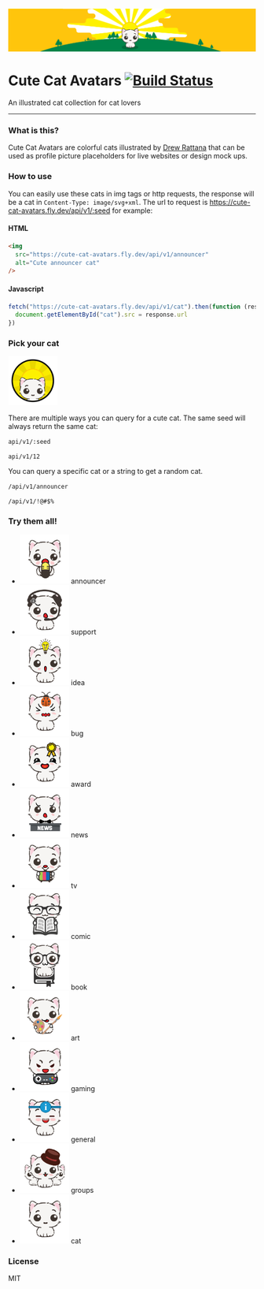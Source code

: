 ![](https://raw.githubusercontent.com/Laosing/cute-cat-avatars/master/assets/img/banner.png)

# Cute Cat Avatars [![Build Status](https://travis-ci.org/Laosing/cute-cat-avatars.svg?branch=master)](https://travis-ci.org/Laosing/cute-cat-avatars)

An illustrated cat collection for cat lovers

---

### What is this?

Cute Cat Avatars are colorful cats illustrated by [Drew Rattana](http://andrewrattana.com) that can be used as profile picture placeholders for live websites or design mock ups.

### How to use

You can easily use these cats in img tags or http requests, the response will be a cat in `Content-Type: image/svg+xml`. The url to request is https://cute-cat-avatars.fly.dev/api/v1/:seed for example:

#### HTML

```html
<img
  src="https://cute-cat-avatars.fly.dev/api/v1/announcer"
  alt="Cute announcer cat"
/>
```

#### Javascript

```javascript
fetch("https://cute-cat-avatars.fly.dev/api/v1/cat").then(function (response) {
  document.getElementById("cat").src = response.url
})
```

### Pick your cat

<img src="https://raw.githubusercontent.com/Laosing/cute-cat-avatars/master/assets/img/logo.png" width="100" height="100">

There are multiple ways you can query for a cute cat.
The same seed will always return the same cat:

```
api/v1/:seed
```

```
api/v1/12
```

You can query a specific cat or a string to get a random cat.

```
/api/v1/announcer
```

```
/api/v1/!@#$%
```

### Try them all!

- <img src="https://raw.githubusercontent.com/Laosing/cute-cat-avatars/master/assets/img/announcer.png" width="100" height="100"> announcer
- <img src="https://raw.githubusercontent.com/Laosing/cute-cat-avatars/master/assets/img/support.png" width="100" height="100"> support
- <img src="https://raw.githubusercontent.com/Laosing/cute-cat-avatars/master/assets/img/idea.png" width="100" height="100"> idea
- <img src="https://raw.githubusercontent.com/Laosing/cute-cat-avatars/master/assets/img/bug.png" width="100" height="100"> bug
- <img src="https://raw.githubusercontent.com/Laosing/cute-cat-avatars/master/assets/img/award.png" width="100" height="100"> award
- <img src="https://raw.githubusercontent.com/Laosing/cute-cat-avatars/master/assets/img/news.png" width="100" height="100"> news
- <img src="https://raw.githubusercontent.com/Laosing/cute-cat-avatars/master/assets/img/tv.png" width="100" height="100"> tv
- <img src="https://raw.githubusercontent.com/Laosing/cute-cat-avatars/master/assets/img/comic.png" width="100" height="100"> comic
- <img src="https://raw.githubusercontent.com/Laosing/cute-cat-avatars/master/assets/img/book.png" width="100" height="100"> book
- <img src="https://raw.githubusercontent.com/Laosing/cute-cat-avatars/master/assets/img/art.png" width="100" height="100"> art
- <img src="https://raw.githubusercontent.com/Laosing/cute-cat-avatars/master/assets/img/gaming.png" width="100" height="100"> gaming
- <img src="https://raw.githubusercontent.com/Laosing/cute-cat-avatars/master/assets/img/general.png" width="100" height="100"> general
- <img src="https://raw.githubusercontent.com/Laosing/cute-cat-avatars/master/assets/img/groups.png" width="100" height="100"> groups
- <img src="https://raw.githubusercontent.com/Laosing/cute-cat-avatars/master/assets/img/cat.png" width="100" height="100"> cat

### License

MIT
